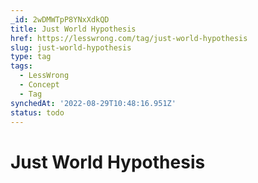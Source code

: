```yaml
---
_id: 2wDMWTpP8YNxXdkQD
title: Just World Hypothesis
href: https://lesswrong.com/tag/just-world-hypothesis
slug: just-world-hypothesis
type: tag
tags:
  - LessWrong
  - Concept
  - Tag
synchedAt: '2022-08-29T10:48:16.951Z'
status: todo
---
```


# Just World Hypothesis
